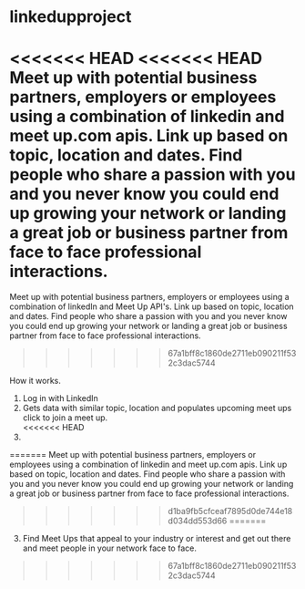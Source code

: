 # linkedupproject
<<<<<<< HEAD
<<<<<<< HEAD
Meet up with potential business partners, employers or employees using a combination of linkedin and meet up.com apis.  Link up based on topic, location and dates.  Find people who share a passion with you and you never know you could end up growing your network or landing a great job or business partner from face to face professional interactions.  
=======
Meet up with potential business partners, employers or employees using a combination of linkedIn and Meet Up API's.  Link up based on topic, location and dates.  Find people who share a passion with you and you never know you could end up growing your network or landing a great job or business partner from face to face professional interactions.  
>>>>>>> 67a1bff8c1860de2711eb090211f532c3dac5744

How it works.  
1. Log in with LinkedIn
2. Gets data with similar topic, location and populates upcoming meet ups
click to join a meet up.  
<<<<<<< HEAD
3. 
=======
Meet up with potential business partners, employers or employees using a combination of linkedin and meet up.com apis.  Link up based on topic, location and dates.  Find people who share a passion with you and you never know you could end up growing your network or landing a great job or business partner from face to face professional interactions.
>>>>>>> d1ba9fb5cfceaf7895d0de744e18d034dd553d66
=======
3. Find Meet Ups that appeal to your industry or interest and get out there and meet people in your network face to face.
>>>>>>> 67a1bff8c1860de2711eb090211f532c3dac5744
